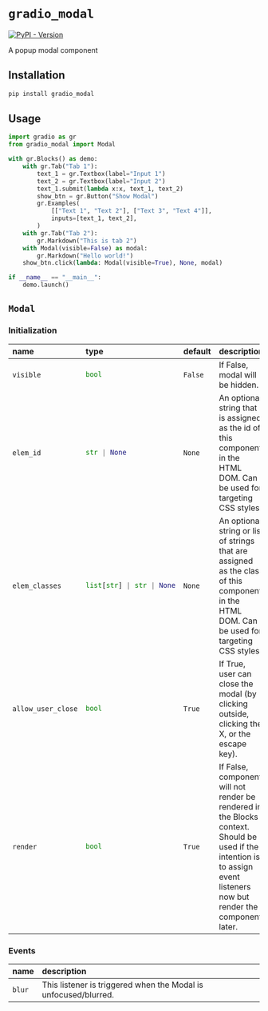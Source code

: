 
# `gradio_modal`
<a href="https://pypi.org/project/gradio_modal/" target="_blank"><img alt="PyPI - Version" src="https://img.shields.io/pypi/v/gradio_modal"></a>  

A popup modal component

## Installation
    
```bash 
pip install gradio_modal
```

## Usage

```python
import gradio as gr
from gradio_modal import Modal

with gr.Blocks() as demo:
    with gr.Tab("Tab 1"):
        text_1 = gr.Textbox(label="Input 1")
        text_2 = gr.Textbox(label="Input 2")
        text_1.submit(lambda x:x, text_1, text_2)
        show_btn = gr.Button("Show Modal")
        gr.Examples(
            [["Text 1", "Text 2"], ["Text 3", "Text 4"]],
            inputs=[text_1, text_2],
        )
    with gr.Tab("Tab 2"):
        gr.Markdown("This is tab 2")
    with Modal(visible=False) as modal:
        gr.Markdown("Hello world!")
    show_btn.click(lambda: Modal(visible=True), None, modal)

if __name__ == "__main__":
    demo.launch()

```

## `Modal`

### Initialization

<table>
<thead>
<tr>
<th align="left">name</th>
<th align="left" style="width: 25%;">type</th>
<th align="left">default</th>
<th align="left">description</th>
</tr>
</thead>
<tbody>
<tr>
<td align="left"><code>visible</code></td>
<td align="left" style="width: 25%;">

```python
bool
```

</td>
<td align="left"><code>False</code></td>
<td align="left">If False, modal will be hidden.</td>
</tr>

<tr>
<td align="left"><code>elem_id</code></td>
<td align="left" style="width: 25%;">

```python
str | None
```

</td>
<td align="left"><code>None</code></td>
<td align="left">An optional string that is assigned as the id of this component in the HTML DOM. Can be used for targeting CSS styles.</td>
</tr>

<tr>
<td align="left"><code>elem_classes</code></td>
<td align="left" style="width: 25%;">

```python
list[str] | str | None
```

</td>
<td align="left"><code>None</code></td>
<td align="left">An optional string or list of strings that are assigned as the class of this component in the HTML DOM. Can be used for targeting CSS styles.</td>
</tr>

<tr>
<td align="left"><code>allow_user_close</code></td>
<td align="left" style="width: 25%;">

```python
bool
```

</td>
<td align="left"><code>True</code></td>
<td align="left">If True, user can close the modal (by clicking outside, clicking the X, or the escape key).</td>
</tr>

<tr>
<td align="left"><code>render</code></td>
<td align="left" style="width: 25%;">

```python
bool
```

</td>
<td align="left"><code>True</code></td>
<td align="left">If False, component will not render be rendered in the Blocks context. Should be used if the intention is to assign event listeners now but render the component later.</td>
</tr>
</tbody></table>


### Events

| name | description |
|:-----|:------------|
| `blur` | This listener is triggered when the Modal is unfocused/blurred. |



